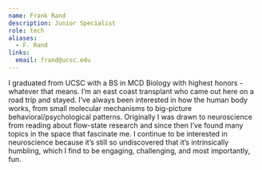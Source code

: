 ```yaml
---
name: Frank Rand
description: Junior Specialist
role: tech
aliases:
  - F. Rand
links:
  email: frand@ucsc.edu
---
```


I graduated from UCSC with a BS in MCD Biology with highest honors - whatever that means. I’m an east coast transplant who came out here on a road trip and stayed. I’ve always been interested in how the human body works, from small molecular mechanisms to big-picture behavioral/psychological patterns. Originally I was drawn to neuroscience from reading about flow-state research and since then I’ve found many topics in the space that fascinate me. I continue to be interested in neuroscience because it’s still so undiscovered that it’s intrinsically humbling, which I find to be engaging, challenging, and most importantly, fun.
